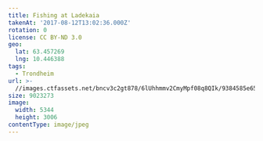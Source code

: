```yaml
---
title: Fishing at Ladekaia
takenAt: '2017-08-12T13:02:36.000Z'
rotation: 0
license: CC BY-ND 3.0
geo:
  lat: 63.457269
  lng: 10.446388
tags:
  - Trondheim
url: >-
  //images.ctfassets.net/bncv3c2gt878/6lUhhmmv2CmyMpf08q8QIk/9384585e6598ac4cc8ab2e851749a1d4/fishing-at-ladekaia_36372107772_o
size: 9023273
image:
  width: 5344
  height: 3006
contentType: image/jpeg
---
```


